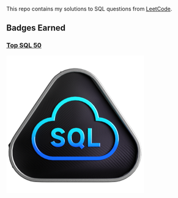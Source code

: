 This repo contains my solutions to SQL questions from [LeetCode](https://leetcode.com/).

## Badges Earned

### [Top SQL 50](https://leetcode.com/studyplan/top-sql-50/)
![image](https://github.com/Meenakshijk17/SQL_LeetCode/blob/main/Top_SQL_50.png)


